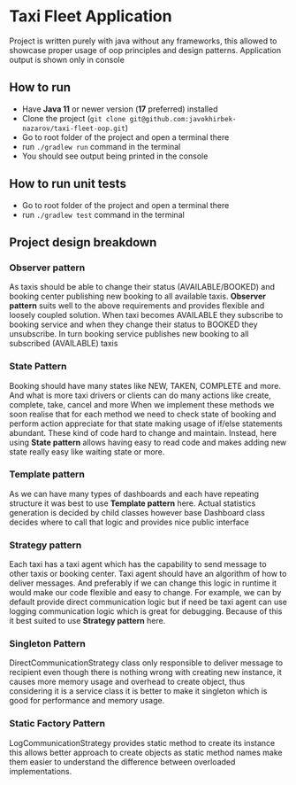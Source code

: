 # Taxi Fleet Application

Project is written purely with java without any frameworks, 
this allowed to showcase proper usage of oop principles and design patterns. 
Application output is shown only in console

## How to run
- Have **Java 11** or newer version (**17** preferred) installed 
- Clone the project (`git clone git@github.com:javokhirbek-nazarov/taxi-fleet-oop.git`)
- Go to root folder of the project and open a terminal there
- run `./gradlew run` command in the terminal
- You should see output being printed in the console

## How to run unit tests
- Go to root folder of the project and open a terminal there
- run `./gradlew test` command in the terminal

## Project design breakdown

### Observer pattern
As taxis should be able to change their status (AVAILABLE/BOOKED)
and booking center publishing new booking to all available taxis. 
**Observer pattern** suits well to the above requirements and provides 
flexible and loosely coupled solution. When taxi becomes AVAILABLE they subscribe to booking service and 
when they change their status to BOOKED they unsubscribe. 
In turn booking service publishes new booking to all subscribed (AVAILABLE) taxis 

### State Pattern
Booking should have many states like NEW, TAKEN, COMPLETE and more.
And what is more taxi drivers or clients can do many actions like create, complete, take, cancel and more
When we implement these methods we soon realise that for each method we need to check 
state of booking and perform action appreciate for that state making usage of if/else statements abundant.
These kind of code hard to change and maintain. Instead, here using **State pattern** allows having easy to read code 
and makes adding new state really easy like waiting state or more.

### Template pattern
As we can have many types of dashboards and each have repeating structure 
it was best to use **Template pattern** here. Actual statistics generation is decided by child classes
however base Dashboard class decides where to call that logic and provides nice public interface

### Strategy pattern
Each taxi has a taxi agent which has the capability to send message to other taxis or
booking center. Taxi agent should have an algorithm of how to deliver messages. 
And preferably if we can change this logic in runtime it would make our code flexible and easy to change.
For example, we can by default provide direct communication logic but if need be taxi agent can use 
logging communication logic which is great for debugging. Because of this it best suited to use
**Strategy pattern** here.

### Singleton Pattern
DirectCommunicationStrategy class only responsible to deliver message to recipient
even though there is nothing wrong with creating new instance, it causes more memory usage 
and overhead to create object, thus considering it is a service class it is better to make it singleton
which is good for performance and memory usage.

### Static Factory Pattern
LogCommunicationStrategy provides static method to create its instance
this allows better approach to create objects as static method names make them easier to understand 
the difference between overloaded implementations.


